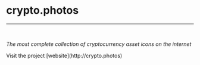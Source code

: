 # crypto.photos
<hr><br>
<p><i>The most complete collection of cryptocurrency asset icons on the internet</i></p>
Visit the project [website](http://crypto.photos)
